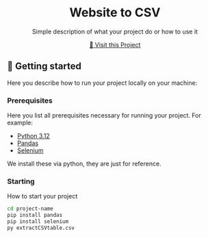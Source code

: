                      
<h1 align="center" style="font-weight: bold;">Website to CSV</h1>


<p align="center">Simple description of what your project do or how to use it</p>


<p align="center">
<a href="https://github.com/VoydeYT/websitetoCSVtable">📱 Visit this Project</a>
</p>
 
<h2 id="started">🚀 Getting started</h2>

Here you describe how to run your project locally on your machine:
 
<h3>Prerequisites</h3>

Here you list all prerequisites necessary for running your project. For example:

- [Python 3.12](https://www.python.org/downloads/release/python-3120/)
- [Pandas](https://pypi.org/project/git-pandas/)
- [Selenium](https://pypi.org/project/selenium/)

We install these via python, they are just for reference.
 
<h3>Starting</h3>

How to start your project

```bash
cd project-name
pip install pandas
pip install selenium
py extractCSVtable.csv
```
